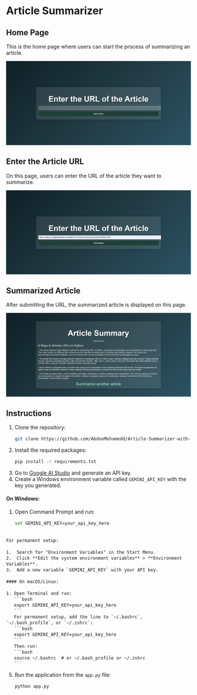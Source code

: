 # Article Summarizer

## Home Page

This is the home page where users can start the process of summarizing an article.

![Home Page](img/home.png)

## Enter the Article URL

On this page, users can enter the URL of the article they want to summarize.

![Enter URL](img/url.png)

## Summarized Article

After submitting the URL, the summarized article is displayed on this page.

![Summay](img/summay.png)

## Instructions

1. Clone the repository:
   ```sh
   git clone https://github.com/AbdooMohamedd/Article-Summarizer-with-Gemini-API.git
   ```
2. Install the required packages:
   ```sh
   pip install -r requirements.txt
   ```
3. Go to [Google AI Studio](https://aistudio.google.com/app/apikey) and generate an API key.
4. Create a Windows environment variable called `GEMINI_API_KEY` with the key you generated.

<!-- ````markdown -->

#### On Windows:

1. Open Command Prompt and run:
   ```bash
   set GEMINI_API_KEY=your_api_key_here
   ```

````

For permanent setup:

1.  Search for "Environment Variables" in the Start Menu.
2.  Click **Edit the system environment variables** > **Environment Variables**.
3.  Add a new variable `GEMINI_API_KEY` with your API key.

#### On macOS/Linux:

1. Open Terminal and run:
   ```bash
   export GEMINI_API_KEY=your_api_key_here
   ```
   For permanent setup, add the line to `~/.bashrc`, `~/.bash_profile`, or `~/.zshrc`:
   ```bash
   export GEMINI_API_KEY=your_api_key_here
   ```
   Then run:
   ```bash
   source ~/.bashrc  # or ~/.bash_profile or ~/.zshrc
   ```

````

5. Run the application from the `app.py` file:
   ```sh
   python app.py
   ```

```

```
